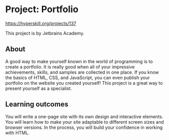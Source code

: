 # Project: Portfolio

https://hyperskill.org/projects/137

This project is by Jetbrains Academy.

## About

A good way to make yourself known in the world of programming is to create a portfolio. It is really good when all of
your impressive achievements, skills, and samples are collected in one place. If you know the basics of HTML, CSS, and
JavaScript, you can even publish your portfolio on the website you created yourself! This project is a great way to
present yourself as a specialist.

## Learning outcomes

You will write a one-page site with its own design and interactive elements. You will learn how to make your site
adaptable to different screen sizes and browser versions. In the process, you will build your confidence in working with
HTML.
